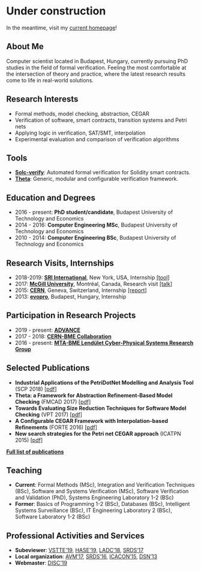 # Under construction

In the meantime, visit my [current homepage](https://inf.mit.bme.hu/en/members/hajdua)!

## About Me
Computer scientist located in Budapest, Hungary, currently pursuing PhD studies in the field of formal verification. Feeling the most comfortable at the intersection of theory and practice, where the latest research results come to life in real-world solutions.

## Research Interests
- Formal methods, model checking, abstraction, CEGAR
- Verification of software, smart contracts, transition systems and Petri nets
- Applying logic in verification, SAT/SMT, interpolation
- Experimental evaluation and comparison of verification algorithms

## Tools
- **[Solc-verify](https://github.com/SRI-CSL/solidity/tree/boogie/)**: Automated formal verification for Solidity smart contracts.
- **[Theta](https://github.com/FTSRG/theta)**: Generic, modular and configurable verification framework.

## Education and Degrees
- 2016 - present: **PhD student/candidate**, Budapest University of Technology and Economics
- 2014 - 2016: **Computer Engineering MSc**, Budapest University of Technology and Economics
- 2010 - 2014: **Computer Engineering BSc**, Budapest University of Technology and Economics

## Research Visits, Internships
- 2018-2019: **[SRI International](https://www.sri.com/)**, New York, USA, Internship [[tool]](https://github.com/SRI-CSL/solidity/tree/boogie/)
- 2017: **[McGill University](http://www.mcgill.ca/)**, Montréal, Canada, Research visit [[talk]](https://www.slideshare.net/AkosHajdu/software-verification-with-abstractionbased-methods)
- 2015: **[CERN](http://home.cern/)**, Geneva, Switzerland, Internship [[report]](http://cds.cern.ch/record/2044503)
- 2013: **[evopro](http://www.evopro.hu/en)**, Budapest, Hungary, Internship

## Participation in Research Projects
- 2019 - present: **[ADVANCE](http://advance-rise.eu/)**
- 2017 - 2018: **[CERN-BME Collaboration](https://inf.mit.bme.hu/en/research/projects/theta4plcverif)**
- 2016 - present: **[MTA-BME Lendület Cyber-Physical Systems Research Group](http://lendulet.inf.mit.bme.hu/)**

## Selected Publications
- **Industrial Applications of the PetriDotNet Modelling and Analysis Tool** (SCP 2018) [[pdf]](https://hajduakos.github.io/Publications/scp2017.pdf)
- **Theta: a Framework for Abstraction Refinement-Based Model Checking** (FMCAD 2017) [[pdf]](https://hajduakos.github.io/Publications/fmcad2017.pdf)
- **Towards Evaluating Size Reduction Techniques for Software Model Checking** (VPT 2017) [[pdf]](https://hajduakos.github.io/Publications/vpt2017.pdf)
- **A Configurable CEGAR Framework with Interpolation-based Refinements** (FORTE 2016) [[pdf]](https://hajduakos.github.io/Publications/forte2016.pdf)
- **New search strategies for the Petri net CEGAR approach** (ICATPN 2015) [[pdf]](https://hajduakos.github.io/Publications/icatpn2015.pdf)

**[Full list of publications](https://hajduakos.github.io/Publications/)**

## Teaching
- **Current**: Formal Methods (MSc), Integration and Verification Techniques (BSc), Software and Systems Verification (MSc), Software Verification and Validation (PhD), Systems Engineering Laboratory 1-2 (BSc)
- **Former**: Basics of Programming 1-2 (BSc), Databases (BSc), Intelligent Systems Surveillance (BSc), IT Engineering Laboratory 2 (BSc), Software Laboratory 1-2 (BSc)

## Professional Activities and Services
- **Subeviewer**: [VSTTE'19](https://sri-csl.github.io/VSTTE19/), [HASE'19](http://cloud.hdu.edu.cn/hase2019/), [LADC’18](http://www.inf.unioeste.br/ladc2018/), [SRDS’17](http://srds2017.comp.polyu.edu.hk/)
- **Local organization**: [AVM’17](http://avm2017.inf.mit.bme.hu/), [SRDS’16](http://srds2016.inf.mit.bme.hu/), [ICACON’15](http://icacon2015.inf.mit.bme.hu/), [DSN’13](http://2013.dsn.org/)
- **Webmaster**: [DISC'19](http://www.disc-conference.org/wp/disc2019/)
